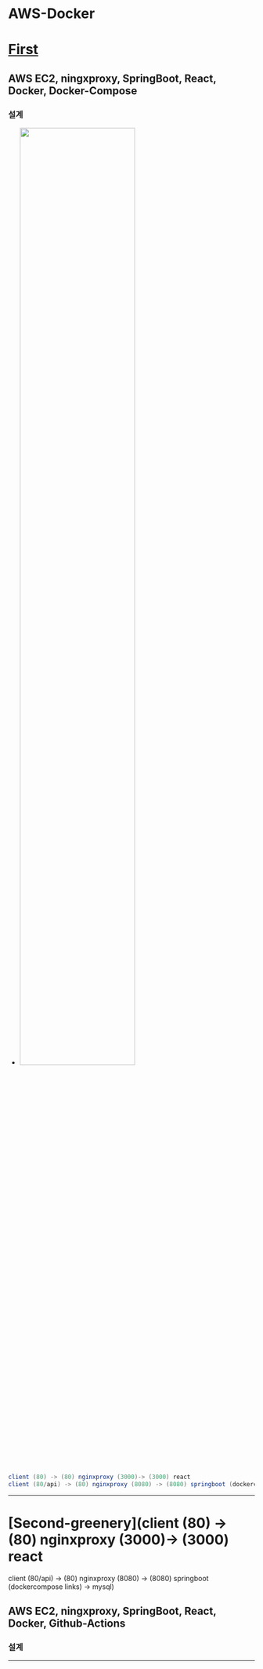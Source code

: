 # AWS-Docker
# [First](https://github.com/hwangyoungjin/AWS-Docker/blob/main/First/README.md)
## AWS EC2, ningxproxy, SpringBoot, React, Docker, Docker-Compose
### 설계
  - <img src="https://user-images.githubusercontent.com/60174144/128597490-aae271da-b634-420c-a41d-9d6d6c2c5d2d.png" width="70%" height="70%">

```java
client (80) -> (80) nginxproxy (3000)-> (3000) react 
client (80/api) -> (80) nginxproxy (8080) -> (8080) springboot (dockercompose links) -> mysql
```

---
# [Second-greenery](client (80) -> (80) nginxproxy (3000)-> (3000) react 
client (80/api) -> (80) nginxproxy (8080) -> (8080) springboot (dockercompose links) -> mysql)
## AWS EC2, ningxproxy, SpringBoot, React, Docker, Github-Actions
### 설계

---